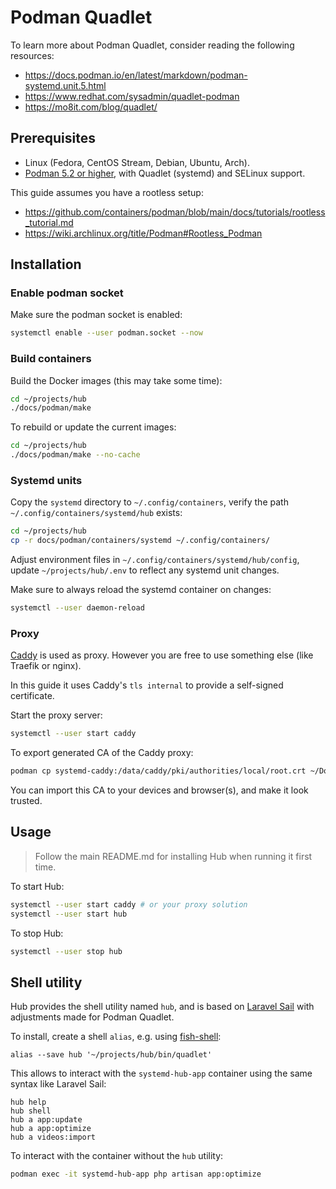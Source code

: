 # Podman Quadlet

To learn more about Podman Quadlet, consider reading the following resources:

- <https://docs.podman.io/en/latest/markdown/podman-systemd.unit.5.html>
- <https://www.redhat.com/sysadmin/quadlet-podman>
- <https://mo8it.com/blog/quadlet/>

## Prerequisites

- Linux (Fedora, CentOS Stream, Debian, Ubuntu, Arch).
- [Podman 5.2 or higher](https://podman.io/), with Quadlet (systemd) and SELinux support.

This guide assumes you have a rootless setup:

- <https://github.com/containers/podman/blob/main/docs/tutorials/rootless_tutorial.md>
- <https://wiki.archlinux.org/title/Podman#Rootless_Podman>

## Installation

### Enable podman socket

Make sure the podman socket is enabled:

```bash
systemctl enable --user podman.socket --now
```

### Build containers

Build the Docker images (this may take some time):

```bash
cd ~/projects/hub
./docs/podman/make
```

To rebuild or update the current images:

```bash
cd ~/projects/hub
./docs/podman/make --no-cache
```

### Systemd units

Copy the `systemd` directory to `~/.config/containers`, verify the path `~/.config/containers/systemd/hub` exists:

```bash
cd ~/projects/hub
cp -r docs/podman/containers/systemd ~/.config/containers/
```

Adjust environment files in `~/.config/containers/systemd/hub/config`, update `~/projects/hub/.env` to reflect any systemd unit changes.

Make sure to always reload the systemd container on changes:

```bash
systemctl --user daemon-reload
```

### Proxy

[Caddy](https://caddyserver.com/) is used as proxy. However you are free to use something else (like Traefik or nginx).

In this guide it uses Caddy's `tls internal` to provide a self-signed certificate.

Start the proxy server:

```bash
systemctl --user start caddy
```

To export generated CA of the Caddy proxy:

```bash
podman cp systemd-caddy:/data/caddy/pki/authorities/local/root.crt ~/Documents
```

You can import this CA to your devices and browser(s), and make it look trusted.

## Usage

> Follow the main README.md for installing Hub when running it first time.

To start Hub:

```bash
systemctl --user start caddy # or your proxy solution
systemctl --user start hub
```

To stop Hub:

```bash
systemctl --user stop hub
```

## Shell utility

Hub provides the shell utility named `hub`, and is based on [Laravel Sail](https://github.com/laravel/sail/blob/1.x/bin/sail) with adjustments made for Podman Quadlet.

To install, create a shell `alias`, e.g. using [fish-shell](https://fishshell.com/docs/current/cmds/alias.html):

```fish
alias --save hub '~/projects/hub/bin/quadlet'
```

This allows to interact with the `systemd-hub-app` container using the same syntax like Laravel Sail:

```fish
hub help
hub shell
hub a app:update
hub a app:optimize
hub a videos:import
```

To interact with the container without the `hub` utility:

```bash
podman exec -it systemd-hub-app php artisan app:optimize
```
